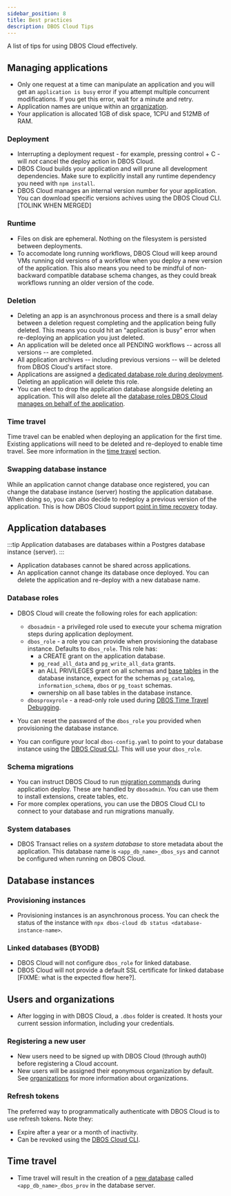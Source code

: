 ```yaml
---
sidebar_position: 8
title: Best practices
description: DBOS Cloud Tips
---
```


A list of tips for using DBOS Cloud effectively.

## Managing applications
* Only one request at a time can manipulate an application and you will get an `application is busy` error if you attempt multiple concurrent modifications. If you get this error, wait for a minute and retry.
* Application names are unique within an [organization](#users-and-organizations).
* Your application is allocated 1GB of disk space, 1CPU and 512MB of RAM.

### Deployment
* Interrupting a deployment request - for example, pressing control + C - will *not* cancel the deploy action in DBOS Cloud.
* DBOS Cloud builds your application and will prune all development dependencies. Make sure to explicitly install any runtime dependency you need with `npm install`.
* DBOS Cloud manages an internal version number for your application. You can download specific versions achives using the DBOS Cloud CLI. [TOLINK WHEN MERGED]

### Runtime
* Files on disk are ephemeral. Nothing on the filesystem is persisted between deployments.
* To accomodate long running workflows, DBOS Cloud will keep around VMs running old versions of a workflow when you deploy a new version of the application. This also means you need to be mindful of non-backward compatible database schema changes, as they could break workflows running an older version of the code.

### Deletion
* Deleting an app is an asynchronous process and there is a small delay between a deletion request completing and the application being fully deleted. This means you could hit an "application is busy" error when re-deploying an application you just deleted.
* An application will be deleted once all PENDING workflows -- across all versions -- are completed.
* All application archives -- including previous versions -- will be deleted from DBOS Cloud's artifact store.
* Applications are assigned a [dedicated database role during deployment](#database-roles). Deleting an application will delete this role.
* You can elect to drop the application database alongside deleting an application. This will also delete all the [database roles DBOS Cloud manages on behalf of the application](#database-roles).

### Time travel
Time travel can be enabled when deploying an application for the first time. Existing applications will need to be deleted and re-deployed to enable time travel.
See more information in the [time travel](#time-travel) section.

### Swapping database instance
While an application cannot change database once registered, you can change the database instance (server) hosting the application database. When doing so, you can also decide to redeploy a previous version of the application. This is how DBOS Cloud support [point in time recovery](database-management#database-recovery) today.

## Application databases

:::tip
Application databases are databases within a Postgres database instance (server).
:::

* Application databases cannot be shared across applications.
* An application cannot change its database once deployed. You can delete the application and re-deploy with a new database name.

### Database roles
* DBOS Cloud will create the following roles for each application:
    * `dbosadmin` - a privileged role used to execute your schema migration steps during application deployment.
    * `dbos_role` - a role you can provide when provisioning the database instance. Defaults to `dbos_role`. This role has:
        * a CREATE grant on the application database.
        * `pg_read_all_data` and `pg_write_all_data` grants.
        * an ALL PRIVILEGES grant on all schemas and [base tables](https://www.postgresql.org/docs/current/infoschema-tables.html#INFOSCHEMA-TABLES) in the database instance, expect for the schemas `pg_catalog`, `information_schema`, `dbos` or `pg_toast` schemas.
        * ownership on all base tables in the database instance.
    * `dbosproxyrole` - a read-only role used during [DBOS Time Travel Debugging](timetravel-debugging).

* You can reset the password of the `dbos_role` you provided when provisioning the database instance.
* You can configure your local `dbos-config.yaml` to point to your database instance using the [DBOS Cloud CLI](database-management). This will use your `dbos_role`.

### Schema migrations
* You can instruct DBOS Cloud to run [migration commands](../api-reference/configuration#database) during application deploy. These are handled by `dbosadmin`. You can use them to install extensions, create tables, etc.
* For more complex operations, you can use the DBOS Cloud CLI to connect to your database and run migrations manually.

### System databases
* DBOS Transact relies on a _system database_ to store metadata about the application. This database name is `<app_db_name>_dbos_sys` and cannot be configured when running on DBOS Cloud.

## Database instances

### Provisioning instances
* Provisioning instances is an asynchronous process. You can check the status of the instance with `npx dbos-cloud db status <database-instance-name>`.

### Linked databases (BYODB)
* DBOS Cloud will not configure `dbos_role` for linked database.
* DBOS Cloud will not provide a default SSL certificate for linked database [FIXME: what is the expected flow here?].

## Users and organizations

* After logging in with DBOS Cloud, a `.dbos` folder is created. It hosts your current session information, including your credentials.

### Registering a new user
* New users need to be signed up with DBOS Cloud (through auth0) before registering a Cloud account.
* New users will be assigned their eponymous organization by default. See [organizations](account-management#organization-management) for more information about organizations.

### Refresh tokens
The preferred way to programmatically authenticate with DBOS Cloud is to use refresh tokens. Note they:
* Expire after a year or a month of inactivity.
* Can be revoked using the [DBOS Cloud CLI](account-management#authenticating-programatically).

## Time travel
* Time travel will result in the creation of a [new database](../api-reference/system-tables#provenance-tables) called `<app_db_name>_dbos_prov` in the database server.

